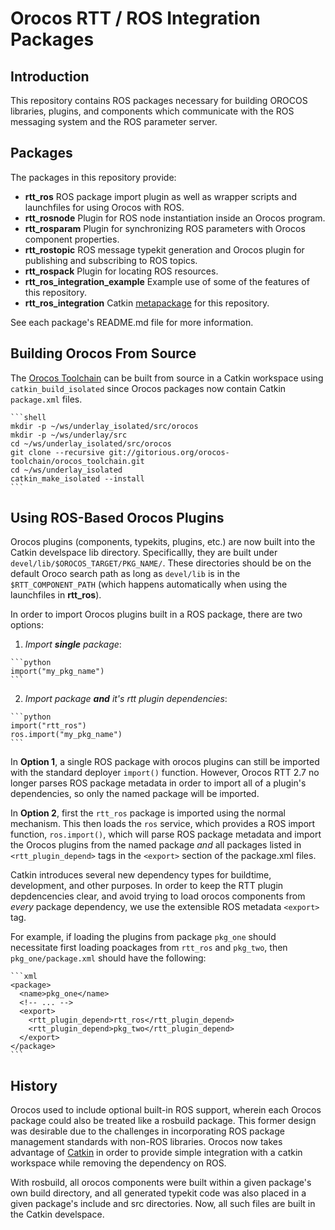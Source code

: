 Orocos RTT / ROS Integration Packages
=====================================

## Introduction

This repository contains ROS packages necessary for building OROCOS libraries,
plugins, and components which communicate with the ROS messaging system and the
ROS parameter server.

## Packages

The packages in this repository provide:

 * **rtt\_ros** ROS package import plugin as well as wrapper scripts and
   launchfiles for using Orocos with ROS.
 * **rtt\_rosnode** Plugin for ROS node instantiation inside an Orocos program.
 * **rtt\_rosparam** Plugin for synchronizing ROS parameters with Orocos
   component properties.
 * **rtt\_rostopic** ROS message typekit generation and Orocos plugin for
   publishing and subscribing to ROS topics.
 * **rtt\_rospack** Plugin for locating ROS resources.
 * **rtt\_ros\_integration\_example** Example use of some of the features of
   this repository.
 * **rtt\_ros\_integration** Catkin
   [metapackage](http://ros.org/wiki/catkin/package.xml#Metapackages) for this
   repository.

See each package's README.md file for more information.

## Building Orocos From Source

The [Orocos Toolchain](http://www.orocos.org/orocos/toolchain) can be built from
source in a Catkin workspace using `catkin_build_isolated` since Orocos packages
now contain Catkin `package.xml` files. 

    ```shell
    mkdir -p ~/ws/underlay_isolated/src/orocos
    mkdir -p ~/ws/underlay/src
    cd ~/ws/underlay_isolated/src/orocos
    git clone --recursive git://gitorious.org/orocos-toolchain/orocos_toolchain.git
    cd ~/ws/underlay_isolated
    catkin_make_isolated --install
    ```

## Using ROS-Based Orocos Plugins

Orocos plugins (components, typekits, plugins, etc.) are now built into the
Catkin develspace lib directory.  Specificallly, they are built under
`devel/lib/$OROCOS_TARGET/PKG_NAME/`. These directories should be on the default
Oroco search path as long as `devel/lib` is in the `$RTT_COMPONENT_PATH` (which
happens automatically when using the launchfiles in **rtt\_ros**).

In order to import Orocos plugins built in a ROS package, there are two
options:

  1. _Import **single** package_:

    ```python
    import("my_pkg_name")
    ```

  2. _Import package **and** it's rtt plugin dependencies_: 

    ```python
    import("rtt_ros")
    ros.import("my_pkg_name")
    ```

In **Option 1**, a single ROS package with orocos plugins can still be imported
with the standard deployer `import()` function. However, Orocos RTT 2.7 no
longer parses ROS package metadata in order to import all of a plugin's
dependencies, so only the named package will be imported.

In **Option 2**, first the `rtt_ros` package is imported using the normal
mechanism. This then loads the `ros` service, which provides a ROS import
function, `ros.import()`, which will parse ROS package metadata and import the
Orocos plugins from the named package _and_ all packages listed in
`<rtt_plugin_depend>` tags in the `<export>` section of the package.xml files.

Catkin introduces several new dependency types for buildtime, development, and
other purposes. In order to keep the RTT plugin depdencencies clear, and avoid
trying to load orocos components from _every_ package dependency, we use the
extensible ROS metadata `<export>` tag.

For example, if loading the plugins from package `pkg_one` should necessitate
first loading poackages from `rtt_ros` and `pkg_two`, then `pkg_one/package.xml`
should have the following:

    ```xml
    <package>
      <name>pkg_one</name>
      <!-- ... -->
      <export>
        <rtt_plugin_depend>rtt_ros</rtt_plugin_depend>
        <rtt_plugin_depend>pkg_two</rtt_plugin_depend>
      </export>
    </package>
    ```


## History

Orocos used to include optional built-in ROS support, wherein each Orocos
package could also be treated like a rosbuild package. This former design was
desirable due to the challenges in incorporating ROS package management
standards with non-ROS libraries. Orocos now takes advantage of
[Catkin](http://www.ros.org/wiki/catkin) in order to provide simple integration
with a catkin workspace while removing the dependency on ROS.

With rosbuild, all orocos components were built within a given package's own
build directory, and all generated typekit code was also placed in a given
package's include and src directories. Now, all such files are built in the
Catkin develspace.
